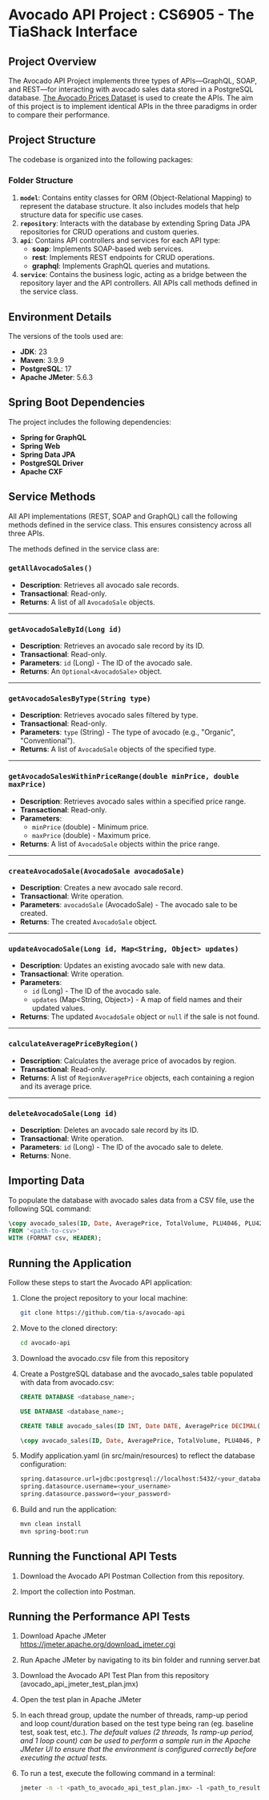 
# Avocado API Project : CS6905 - The TiaShack Interface

## Project Overview  
The Avocado API Project implements three types of APIs—GraphQL, SOAP, and REST—for interacting with avocado sales data stored in a PostgreSQL database. [The Avocado Prices Dataset](https://www.kaggle.com/datasets/neuromusic/avocado-prices) is used to create the APIs. The aim of this project is to implement identical APIs in the three paradigms in order to compare their performance. 

## Project Structure  
The codebase is organized into the following packages:  

### Folder Structure  
1. **`model`**: Contains entity classes for ORM (Object-Relational Mapping) to represent the database structure. It also includes models that help structure data for specific use cases.
2. **`repository`**: Interacts with the database by extending Spring Data JPA repositories for CRUD operations and custom queries.  
3. **`api`**: Contains API controllers and services for each API type:  
    - **soap**: Implements SOAP-based web services.  
    - **rest**: Implements REST endpoints for CRUD operations.  
    - **graphql**: Implements GraphQL queries and mutations.  
4. **`service`**: Contains the business logic, acting as a bridge between the repository layer and the API controllers. All APIs call methods defined in the service class.

## Environment Details  
The versions of the tools used are:
- **JDK**: 23  
- **Maven**: 3.9.9  
- **PostgreSQL**: 17  
- **Apache JMeter**: 5.6.3

## Spring Boot Dependencies  
The project includes the following dependencies:  
- **Spring for GraphQL**  
- **Spring Web**  
- **Spring Data JPA**  
- **PostgreSQL Driver**  
- **Apache CXF**

## Service Methods
All API implementations (REST, SOAP and GraphQL) call the following methods defined in the service class. This ensures consistency across all three APIs.

The methods defined in the service class are:

### `getAllAvocadoSales()`

- **Description**: Retrieves all avocado sale records.
- **Transactional**: Read-only.
- **Returns**: A list of all `AvocadoSale` objects.

---

### `getAvocadoSaleById(Long id)`

- **Description**: Retrieves an avocado sale record by its ID.
- **Transactional**: Read-only.
- **Parameters**: `id` (Long) - The ID of the avocado sale.
- **Returns**: An `Optional<AvocadoSale>` object.

---

### `getAvocadoSalesByType(String type)`

- **Description**: Retrieves avocado sales filtered by type.
- **Transactional**: Read-only.
- **Parameters**: `type` (String) - The type of avocado (e.g., "Organic", "Conventional").
- **Returns**: A list of `AvocadoSale` objects of the specified type.

---

### `getAvocadoSalesWithinPriceRange(double minPrice, double maxPrice)`

- **Description**: Retrieves avocado sales within a specified price range.
- **Transactional**: Read-only.
- **Parameters**: 
  - `minPrice` (double) - Minimum price.
  - `maxPrice` (double) - Maximum price.
- **Returns**: A list of `AvocadoSale` objects within the price range.

---

### `createAvocadoSale(AvocadoSale avocadoSale)`

- **Description**: Creates a new avocado sale record.
- **Transactional**: Write operation.
- **Parameters**: `avocadoSale` (AvocadoSale) - The avocado sale to be created.
- **Returns**: The created `AvocadoSale` object.

---

### `updateAvocadoSale(Long id, Map<String, Object> updates)`

- **Description**: Updates an existing avocado sale with new data.
- **Transactional**: Write operation.
- **Parameters**: 
  - `id` (Long) - The ID of the avocado sale.
  - `updates` (Map<String, Object>) - A map of field names and their updated values.
- **Returns**: The updated `AvocadoSale` object or `null` if the sale is not found.

---

### `calculateAveragePriceByRegion()`

- **Description**: Calculates the average price of avocados by region.
- **Transactional**: Read-only.
- **Returns**: A list of `RegionAveragePrice` objects, each containing a region and its average price.

---

### `deleteAvocadoSale(Long id)`

- **Description**: Deletes an avocado sale record by its ID.
- **Transactional**: Write operation.
- **Parameters**: `id` (Long) - The ID of the avocado sale to delete.
- **Returns**: None.

## Importing Data  
To populate the database with avocado sales data from a CSV file, use the following SQL command:  
```sql
\copy avocado_sales(ID, Date, AveragePrice, TotalVolume, PLU4046, PLU4225, PLU4770, TotalBags, SmallBags, LargeBags, XLargeBags, Type, Year, Region) 
FROM '<path-to-csv>' 
WITH (FORMAT csv, HEADER); 
```

## Running the Application  

Follow these steps to start the Avocado API application:  

1. Clone the project repository to your local machine:
    ```bash
    git clone https://github.com/tia-s/avocado-api
    ```

2.  Move to the cloned directory:
    ```bash
    cd avocado-api
    ```
3. Download the avocado.csv file from this repository

4. Create a PostgreSQL database and the avocado_sales table populated with data from avocado.csv:

    ```sql
    CREATE DATABASE <database_name>;

    USE DATABASE <database_name>;

    CREATE TABLE avocado_sales(ID INT, Date DATE, AveragePrice DECIMAL(5,2), TotalVolume DECIMAL(10,2), PLU4046 DECIMAL(10,2), PLU4225 DECIMAL(10,2), PLU4770 DECIMAL(10,2), TotalBags DECIMAL(10,2), SmallBags DECIMAL(10,2), LargeBags DECIMAL(10,2), XLargeBags DECIMAL(10,2), Type VARCHAR(20), Year INT, Region VARCHAR(50));

    \copy avocado_sales(ID, Date, AveragePrice, TotalVolume, PLU4046, PLU4225, PLU4770, TotalBags, SmallBags, LargeBags, XLargeBags, Type, Year, Region) FROM '<path_to_avocado.csv>' WITH (FORMAT csv, HEADER);
    ```

5. Modify application.yaml (in src/main/resources) to reflect the database configuration:
    ```bash
    spring.datasource.url=jdbc:postgresql://localhost:5432/<your_database_name>
    spring.datasource.username=<your_username>
    spring.datasource.password=<your_password>
    ```

6. Build and run the application:
    ```bash
    mvn clean install
    mvn spring-boot:run
    ```

## Running the Functional API Tests

1. Download the Avocado API Postman Collection from this repository.

2. Import the collection into Postman.

## Running the Performance API Tests

1. Download Apache JMeter https://jmeter.apache.org/download_jmeter.cgi

2. Run Apache JMeter by navigating to its bin folder and running server.bat

3. Download the Avocado API Test Plan from this repository (avocado_api_jmeter_test_plan.jmx)

4. Open the test plan in Apache JMeter

5. In each thread group, update the number of threads, ramp-up period and loop count/duration based on the test type being ran (eg. baseline test, soak test, etc.). *The default values (2 threads, 1s ramp-up period, and 1 loop count) can be used to perform a sample run in the Apache JMeter UI to ensure that the environment is configured correctly before executing the actual tests.*

6. To run a test, execute the following command in a terminal:
    ```bash
    jmeter -n -t <path_to_avocado_api_test_plan.jmx> -l <path_to_result_file> -e -o <path_to_report_folder>
    ```
